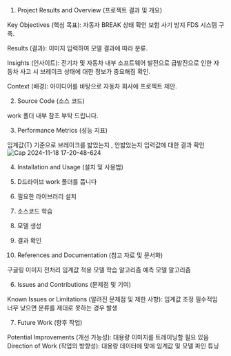 1. Project Results and Overview (프로젝트 결과 및 개요)
   
Key Objectives (핵심 목표): 자동자 BREAK 상태 확인 보험 사기 방지 FDS 시스템 구축.

Results (결과): 이미지 입력하여 모델 결과에 따라 분류.

Insights (인사이트): 전기차 및 자동차 내부 소프트웨어 발전으로 급발진으로 인한 자동차 사고 시
                     브레이크 상태에 대한 정보가 중요해짐 확인.
         
Context (배경): 아이디어를 바탕으로 자동차 회사에 프로젝트 제안.

2. Source Code (소스 코드)
   
work 폴더 내부 참조 부탁 드립니다.
  
3. Performance Metrics (성능 지표)

임계값(T) 기준으로 브레이크를 밟았는지 , 안밟았는지 입력값에 대한 결과 확인
![Cap 2024-11-18 17-20-48-624](https://github.com/user-attachments/assets/3548b058-6010-4fc3-b1f1-fcfa9685ac84)


4. Installation and Usage (설치 및 사용법)
1. D드라이브 work 폴더를 풉니다
2. 필요한 라이브러리 설치
3. 소스코드 학습
4. 모델 생성
5. 결과 확인
   
5. References and Documentation (참고 자료 및 문서화)

구글링 
이미지 전처리
임계값 적용
모델 학습 알고리즘 
예측 모델 알고리즘


6. Issues and Contributions (문제점 및 기여)
   
Known Issues or Limitations (알려진 문제점 및 제한 사항): 임계값 조정 필수적임
너무 낮으면 분류를 제대로 못하는 경우 발생 

7. Future Work (향후 작업)
   
Potential Improvements (개선 가능성): 대용량 이미지를 트레이닝할 필요 있음
Direction of Work (작업의 방향성): 대용량 데이터에 맞에 임계값 및 모델 파인 튜닝
